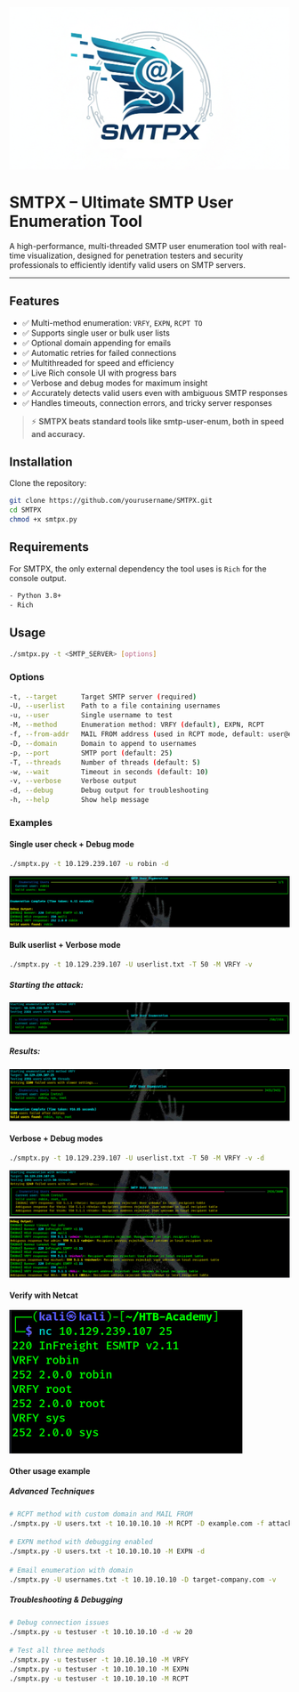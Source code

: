 
![1](https://github.com/cyb3rtr0nian/SMTPX/blob/main/screenshots/smptx.png)

# SMTPX – Ultimate SMTP User Enumeration Tool
A high-performance, multi-threaded SMTP user enumeration tool with real-time visualization, designed for penetration testers and security professionals to efficiently identify valid users on SMTP servers.

---

## Features

- ✅ Multi-method enumeration: `VRFY`, `EXPN`, `RCPT TO`
- ✅ Supports single user or bulk user lists
- ✅ Optional domain appending for emails
- ✅ Automatic retries for failed connections
- ✅ Multithreaded for speed and efficiency
- ✅ Live Rich console UI with progress bars
- ✅ Verbose and debug modes for maximum insight
- ✅ Accurately detects valid users even with ambiguous SMTP responses
- ✅ Handles timeouts, connection errors, and tricky server responses

> ⚡ **SMTPX beats standard tools like smtp-user-enum, both in speed and accuracy.**

## Installation

Clone the repository:
```bash
git clone https://github.com/yourusername/SMTPX.git
cd SMTPX
chmod +x smtpx.py
```

## Requirements
For SMTPX, the only external dependency the tool uses is `Rich` for the console output.
```bash
- Python 3.8+
- Rich
```

## Usage
```bash
./smtpx.py -t <SMTP_SERVER> [options]
```

### Options
```bash
-t, --target      Target SMTP server (required)
-U, --userlist    Path to a file containing usernames
-u, --user        Single username to test
-M, --method      Enumeration method: VRFY (default), EXPN, RCPT
-f, --from-addr   MAIL FROM address (used in RCPT mode, default: user@example.com)
-D, --domain      Domain to append to usernames
-p, --port        SMTP port (default: 25)
-T, --threads     Number of threads (default: 5)
-w, --wait        Timeout in seconds (default: 10)
-v, --verbose     Verbose output
-d, --debug       Debug output for troubleshooting
-h, --help        Show help message
```

### Examples
#### Single user check + Debug mode
```bash
./smptx.py -t 10.129.239.107 -u robin -d
```
![1](https://github.com/cyb3rtr0nian/SMTPX/blob/main/screenshots/single-user.png?raw=true)

#### Bulk userlist + Verbose mode
```bash
./smptx.py -t 10.129.239.107 -U userlist.txt -T 50 -M VRFY -v 
```

##### Starting the attack:
![2](https://github.com/cyb3rtr0nian/SMTPX/blob/main/screenshots/wordlist-1.png?raw=true)
##### Results:
![4](https://github.com/cyb3rtr0nian/SMTPX/blob/main/screenshots/wordlist-3.png?raw=true)

#### Verbose + Debug modes
```bash
./smptx.py -t 10.129.239.107 -U userlist.txt -T 50 -M VRFY -v -d
```
![5](https://github.com/cyb3rtr0nian/SMTPX/blob/main/screenshots/wordlist+debug.png?raw=true)
![6](https://github.com/cyb3rtr0nian/SMTPX/blob/main/screenshots/debug%20output.png?raw=true)

#### Verify with **Netcat**
![7](https://github.com/cyb3rtr0nian/SMTPX/blob/main/screenshots/verify.png?raw=true)

#### Other usage example
##### Advanced Techniques
```bash
# RCPT method with custom domain and MAIL FROM
./smptx.py -U users.txt -t 10.10.10.10 -M RCPT -D example.com -f attacker@evil.com

# EXPN method with debugging enabled
./smptx.py -U users.txt -t 10.10.10.10 -M EXPN -d

# Email enumeration with domain
./smptx.py -U usernames.txt -t 10.10.10.10 -D target-company.com -v
```
##### Troubleshooting & Debugging
```bash
# Debug connection issues
./smptx.py -u testuser -t 10.10.10.10 -d -w 20

# Test all three methods
./smptx.py -u testuser -t 10.10.10.10 -M VRFY
./smptx.py -u testuser -t 10.10.10.10 -M EXPN
./smptx.py -u testuser -t 10.10.10.10 -M RCPT
```

